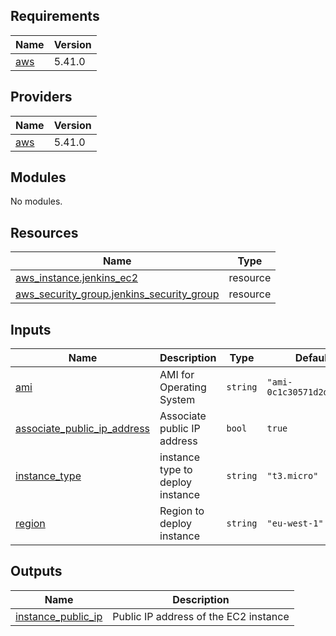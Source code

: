## Requirements

| Name | Version |
|------|---------|
| <a name="requirement_aws"></a> [aws](#requirement\_aws) | 5.41.0 |

## Providers

| Name | Version |
|------|---------|
| <a name="provider_aws"></a> [aws](#provider\_aws) | 5.41.0 |

## Modules

No modules.

## Resources

| Name | Type |
|------|------|
| [aws_instance.jenkins_ec2](https://registry.terraform.io/providers/hashicorp/aws/5.41.0/docs/resources/instance) | resource |
| [aws_security_group.jenkins_security_group](https://registry.terraform.io/providers/hashicorp/aws/5.41.0/docs/resources/security_group) | resource |

## Inputs

| Name | Description | Type | Default | Required |
|------|-------------|------|---------|:--------:|
| <a name="input_ami"></a> [ami](#input\_ami) | AMI for Operating System | `string` | `"ami-0c1c30571d2dae5c9"` | no |
| <a name="input_associate_public_ip_address"></a> [associate\_public\_ip\_address](#input\_associate\_public\_ip\_address) | Associate public IP address | `bool` | `true` | no |
| <a name="input_instance_type"></a> [instance\_type](#input\_instance\_type) | instance type to deploy instance | `string` | `"t3.micro"` | no |
| <a name="input_region"></a> [region](#input\_region) | Region to deploy instance | `string` | `"eu-west-1"` | no |

## Outputs

| Name | Description |
|------|-------------|
| <a name="output_instance_public_ip"></a> [instance\_public\_ip](#output\_instance\_public\_ip) | Public IP address of the EC2 instance |
